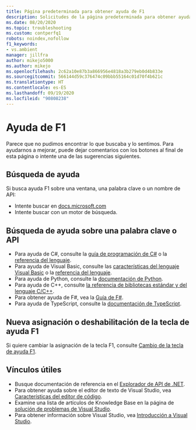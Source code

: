 ```yaml
---
title: Página predeterminada para obtener ayuda de F1
description: Solicitudes de la página predeterminada para obtener ayuda F1 para Visual Studio
ms.date: 08/20/2020
ms.topic: troubleshooting
ms.custom: contperfq1
robots: noindex,nofollow
f1_keywords:
- vs.ambient
manager: jillfra
author: mikejo5000
ms.author: mikejo
ms.openlocfilehash: 2c62a10e87b3a866956e4818a3b279eb0d4b833e
ms.sourcegitcommit: 566144d59c376474c09bbb55164c01d70f4b621c
ms.translationtype: HT
ms.contentlocale: es-ES
ms.lasthandoff: 09/19/2020
ms.locfileid: "90808238"
---
```

# <a name="f1-help"></a>Ayuda de F1

Parece que no pudimos encontrar lo que buscaba y lo sentimos. Para ayudarnos a mejorar, puede dejar comentarios con los botones al final de esta página o intente una de las sugerencias siguientes.

## <a name="search-for-help"></a>Búsqueda de ayuda

Si busca ayuda F1 sobre una ventana, una palabra clave o un nombre de API:

- Intente buscar en [docs.microsoft.com](/)
- Intente buscar con un motor de búsqueda.

## <a name="find-help-on-a-keyword-or-api"></a>Búsqueda de ayuda sobre una palabra clave o API

- Para ayuda de C#, consulte la [guía de programación de C#](/dotnet/csharp/programming-guide/) o la [referencia del lenguaje](/dotnet/csharp/language-reference/).
- Para ayuda de Visual Basic, consulte las [características del lenguaje Visual Basic](/dotnet/visual-basic/programming-guide/language-features/) o la [referencia del lenguaje](/dotnet/visual-basic/language-reference/).
- Para ayuda de Python, consulte la [documentación de Python](https://docs.python.org/).
- Para ayuda de C++, consulte [la referencia de bibliotecas estándar y del lenguaje C/C++](/cpp/cpp/c-cpp-language-and-standard-libraries).
- Para obtener ayuda de F#, vea la [Guía de F#](/dotnet/fsharp/).
- Para ayuda de TypeScript, consulte la [documentación de TypeScript](https://www.typescriptlang.org/docs).

## <a name="re-map-or-disable-the-f1-help-key"></a>Nueva asignación o deshabilitación de la tecla de ayuda F1

Si quiere cambiar la asignación de la tecla F1, consulte [Cambio de la tecla de ayuda F1](../not-in-toc/change-f1-help-key.md).

## <a name="useful-links"></a>Vínculos útiles

- Busque documentación de referencia en el [Explorador de API de .NET](/dotnet/api/).
- Para obtener ayuda sobre el editor de texto de Visual Studio, vea [Características del editor de código](../../ide/writing-code-in-the-code-and-text-editor.md).
- Examine una lista de artículos de Knowledge Base en la página de [solución de problemas de Visual Studio](/troubleshoot/visualstudio/welcome-visual-studio/).
- Para obtener información sobre Visual Studio, vea [Introducción a Visual Studio](../../get-started/visual-studio-ide.md).